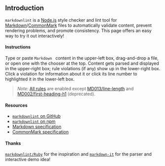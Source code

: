 ## Introduction

`markdownlint` is a [Node.js](https://nodejs.org/) style checker and lint tool for [Markdown](https://en.wikipedia.org/wiki/Markdown)/[CommonMark](https://commonmark.org/) files to automatically validate content, prevent rendering problems, and promote consistency.
This page offers an easy way to try it out interactively!

####  Instructions

Type or paste `Markdown ` content in the upper-left box, drag-and-drop a file, or open one with the chooser at the top.
Content gets parsed and displayed in the upper-right box; rule violations (if any) show up in the lower-right box.
Click a violation for information about it or click its line number to highlighted it in the lower-left box.

> *Note*: [All rules](https://github.com/DavidAnson/markdownlint/blob/main/doc/Rules.md) are enabled except [MD013/line-length](https://github.com/DavidAnson/markdownlint/blob/main/doc/Rules.md#md013) and [MD002/first-heading-h1](https://github.com/DavidAnson/markdownlint/blob/main/doc/Rules.md#md002) (deprecated).


#### Resources
* [`markdownlint` on GitHub](https://github.com/DavidAnson/markdownlint)
* [`markdownlint` on npm](https://www.npmjs.com/package/markdownlint)
* [Markdown specification](https://daringfireball.net/projects/markdown/)
*	[CommonMark specification](https://commonmark.org/)

#### Thanks

[`markdownlint/Ruby`](https://github.com/markdownlint/markdownlint) for the inspiration and [`markdown-it`](https://github.com/markdown-it/markdown-it) for the parser and interactive demo idea!
